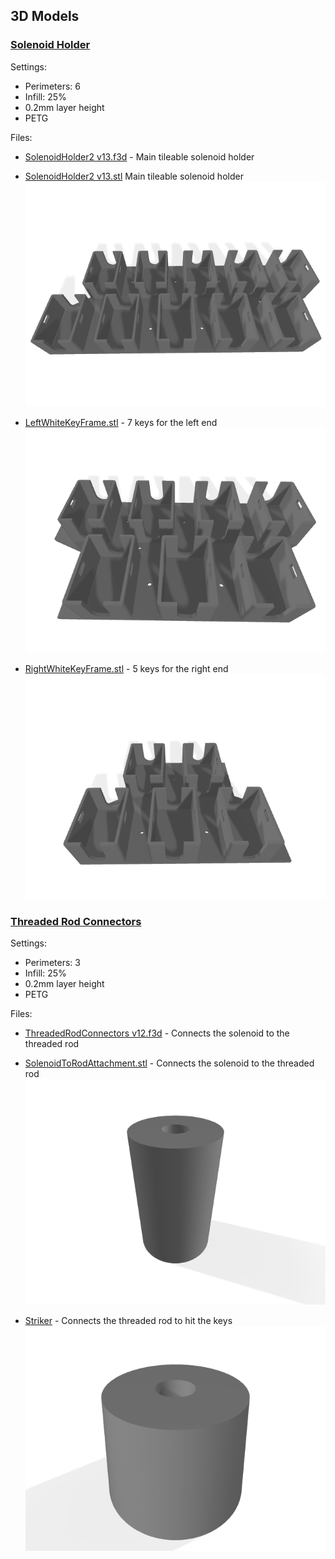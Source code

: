 ## 3D Models
### [Solenoid Holder](./Solenoid%20holder/)
Settings:
- Perimeters: 6
- Infill: 25%
- 0.2mm layer height
- PETG

Files:
- [SolenoidHolder2 v13.f3d](./Solenoid%20holder/SolenoidHolder2%20v13.f3d) - Main tileable solenoid holder
- [SolenoidHolder2 v13.stl](./Solenoid%20holder/SolenoidHolder2%20v13.stl) Main tileable solenoid holder
![](/assets/3D%20Model%20Renders/SolenoidHolder2%20v13.png)

- [LeftWhiteKeyFrame.stl](./Solenoid%20holder/LeftWhiteKeyFrame.stl) - 7 keys for the left end
![](/assets/3D%20Model%20Renders/LeftWhiteKeyFrame.png)

- [RightWhiteKeyFrame.stl](/Solenoid%20holder/RightWhiteKeyFrame.stl) - 5 keys for the right end
![](/assets/3D%20Model%20Renders/RightWhiteKeyFrame.png)


### [Threaded Rod Connectors](./Threaded%20Rod%20Connectors/)
Settings:
- Perimeters: 3
- Infill: 25%
- 0.2mm layer height
- PETG

Files:
- [ThreadedRodConnectors v12.f3d](./Threaded%20Rod%20Connectors/ThreadedRodConnectors%20v12.f3d) - Connects the solenoid to the threaded rod
- [SolenoidToRodAttachment.stl](./Threaded%20Rod%20Connectors/SolenoidToRodAttachment.stl) - Connects the solenoid to the threaded rod
![](/assets/3D%20Model%20Renders/SolenoidToRodAttachment.png)

- [Striker](./Threaded%20Rod%20Connectors/Striker.stl) - Connects the threaded rod to hit the keys
![Striker](/assets/3D%20Model%20Renders/Striker.png)
